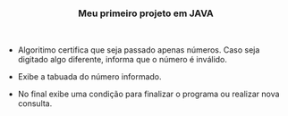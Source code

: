 
<div align ="center">

### Meu primeiro projeto em JAVA

</div><br>

* Algoritimo certifica que seja passado apenas números. Caso seja digitado algo diferente, informa que o número é inválido.  

* Exibe a tabuada do número informado.  

* No final exibe uma condição para finalizar o programa ou realizar nova consulta. 

